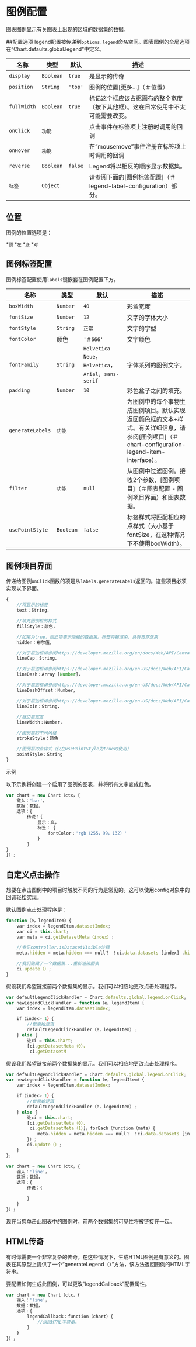 # 图例配置

图表图例显示有关图表上出现的区域的数据集的数据。

##配置选项
legend配置被传递到`options.legend`命名空间。图表图例的全局选项在“Chart.defaults.global.legend”中定义。

|名称|类型|默认|描述
| ----- | ---- | -------- | -----------
| `display` | `Boolean` | `true` |是显示的传奇
| `position` | `String` | `'top'` |图例的位置[更多...]（＃位置）
| `fullWidth` | `Boolean` | `true` |标记这个框应该占据画布的整个宽度（按下其他框）。这在日常使用中不太可能需要改变。
| `onClick` | `功能`| |点击事件在标签项上注册时调用的回调
| `onHover` | `功能`| |在“mousemove”事件注册在标签项上时调用的回调
| `reverse` | `Boolean` | `false` | Legend将以相反的顺序显示数据集。
| `标签`| `Object` | |请参阅下面的[图例标签配置]（＃legend-label-configuration）部分。

## 位置
图例的位置选项是：

*`顶`
*`左`
*`底`
*`对`

## 图例标签配置

图例标签配置使用`labels`键嵌套在图例配置下方。

|名称|类型|默认|描述
| ----- | ---- | -------- | -----------
| `boxWidth` | `Number` | `40` |彩盒宽度
| `fontSize` | `Number` | `12` |文字的字体大小
| `fontStyle` | `String` | `正常`|文字的字型
| `fontColor` |颜色| `'＃666'` |文字颜色
| `fontFamily` | `String` | `Helvetica Neue`，`Helvetica`，`Arial`，`sans-serif`|字体系列的图例文字。
| `padding` | `Number` | `10` |彩色盒子之间的填充。
| `generateLabels` | `功能`| |为图例中的每个事物生成图例项目。默认实现返回颜色框的文本+样式。有关详细信息，请参阅[图例项目]（＃chart-configuration-legend-item-interface）。
| `filter` | `功能`| `null` |从图例中过滤图例。接收2个参数，[图例项目]（＃图表配置 - 图例项目界面）和图表数据。
| `usePointStyle` | `Boolean` | `false` |标签样式将匹配相应的点样式（大小基于fontSize，在这种情况下不使用boxWidth）。




## 图例项目界面

传递给图例`onClick`函数的项是从`labels.generateLabels`返回的。这些项目必须实现以下界面。

```javascript
{
    //将显示的标签
    text：String，

    //填充图例框的样式
    fillStyle：颜色，

    //如果为true，则此项表示隐藏的数据集。标签将被渲染，具有贯穿效果
    hidden：布尔值，

    //对于框边框请参阅https://developer.mozilla.org/en/docs/Web/API/CanvasRenderingContext2D/lineCap
    lineCap：String，

    //对于框边框请参阅https://developer.mozilla.org/en-US/docs/Web/API/CanvasRenderingContext2D/setLineDash
    lineDash：Array [Number]，

    //对于框边框请参阅https://developer.mozilla.org/en-US/docs/Web/API/CanvasRenderingContext2D/lineDashOffset
    lineDashOffset：Number，

    //对于框边框请参阅https://developer.mozilla.org/en-US/docs/Web/API/CanvasRenderingContext2D/lineJoin
    lineJoin：String，

    //框边框宽度
    lineWidth：Number，

    //图例框的中风风格
    strokeStyle：颜色

    //图例框的点样式（仅在usePointStyle为true时使用）
    pointStyle：String
}
```

示例

以下示例将创建一个启用了图例的图表，并将所有文字变成红色。

```javascript
var chart = new Chart（ctx，{
    键入：'bar'，
    数据：数据，
    选项：{
        传说：{
            显示：真，
            标签： {
                fontColor：'rgb（255，99，132）'
            }
        }
}
}）;
```

## 自定义点击操作

想要在点击图例中的项目时触发不同的行为是常见的。这可以使用config对象中的回调轻松实现。

默认图例点击处理程序是：
```javascript
function（e，legendItem）{
    var index = legendItem.datasetIndex;
    var ci = this.chart;
    var meta = ci.getDatasetMeta（index）;

    //参见controller.isDatasetVisible注释
    meta.hidden = meta.hidden === null？ ！ci.data.datasets [index] .hidden：null;

    //我们隐藏了一个数据集...重新渲染图表
    ci.update（）;
}
```

假设我们希望链接前两个数据集的显示。我们可以相应地更改点击处理程序。

```javascript
var defaultLegendClickHandler = Chart.defaults.global.legend.onClick;
var newLegendClickHandler = function（e，legendItem）{
    var index = legendItem.datasetIndex;

    if（index> 1）{
        //做原始逻辑
        defaultLegendClickHandler（e，legendItem）;
    } else {
        让ci = this.chart;
        [ci.getDatasetMeta（0），
         ci.getDatasetM
```

假设我们希望链接前两个数据集的显示。我们可以相应地更改点击处理程序。

``` javascript
var defaultLegendClickHandler = Chart.defaults.global.legend.onClick;
var newLegendClickHandler = function（e，legendItem）{
    var index = legendItem.datasetIndex;

    if（index> 1）{
        //做原始逻辑
        defaultLegendClickHandler（e，legendItem）;
    } else {
        让ci = this.chart;
        [ci.getDatasetMeta（0），
         ci.getDatasetMeta（1）]。forEach（function（meta）{
            meta.hidden = meta.hidden === null？ ！ci.data.datasets [index] .hidden：null;
        }）;
        ci.update（）;
    }
};

var chart = new Chart（ctx，{
    输入：'line'，
    数据：数据，
    选项：{
        传说：{

        }
    }
}）;
```

现在当您单击此图表中的图例时，前两个数据集的可见性将被链接在一起。

## HTML传奇

有时你需要一个非常复杂的传奇。在这些情况下，生成HTML图例是有意义的。图表在其原型上提供了一个“generateLegend（）”方法，该方法返回图例的HTML字符串。

要配置如何生成此图例，可以更改“legendCallback”配置属性。

```javascript
var chart = new Chart（ctx，{
    输入：'line'，
    数据：数据，
    选项：{
        legendCallback：function（chart）{
            //返回HTML字符串。
        }
    }
}）;
```
